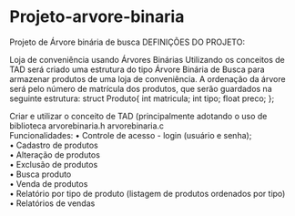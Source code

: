 # Projeto-arvore-binaria
Projeto de Árvore binária de busca
DEFINIÇÕES DO PROJETO:
 
Loja de conveniência usando Árvores Binárias
Utilizando os conceitos de TAD será criado uma estrutura do tipo Árvore Binária de Busca para armazenar produtos de uma loja de conveniência. A ordenação da árvore será pelo número de matrícula dos produtos, que serão guardados na seguinte estrutura:
struct Produto{
    int matricula;
    int tipo; 
    float preco;
}; 
                                 
 Criar e utilizar o conceito de TAD (principalmente adotando o uso de biblioteca    arvorebinaria.h  arvorebinaria.c     
  Funcionalidades:
•	Controle de acesso - login (usuário e senha);    
•	Cadastro de produtos    
•	Alteração de produtos    
•	Exclusão de produtos    
•	Busca produto    
•	Venda de produtos    
•	Relatório por tipo de produto (listagem de produtos ordenados por tipo)  
•	Relatórios de vendas    
